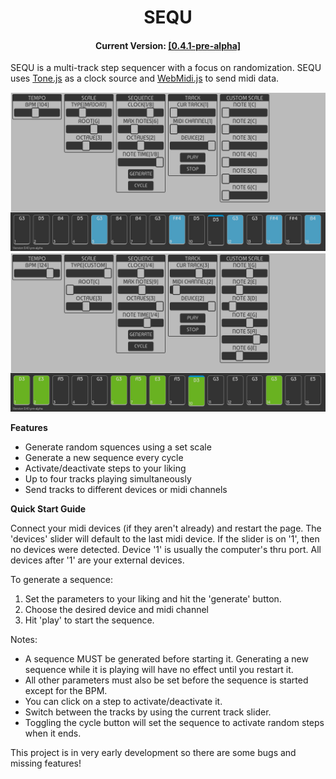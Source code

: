 <h1 align="center">SEQU</h1>
<h4 align="center">Current Version: <a href="https://ryan-pickert.github.io/sequ/">[0.4.1-pre-alpha]</a></h4>

SEQU is a multi-track step sequencer with a focus on randomization.
SEQU uses <a href="https://tonejs.github.io/">Tone.js</a> as a clock source and <a href="https://github.com/djipco/webmidi">WebMidi.js</a> to send midi data.

<img src="pic/screen1.png">
<img src="pic/screen2.png">

**Features**
* Generate random squences using a set scale
* Generate a new sequence every cycle
* Activate/deactivate steps to your liking
* Up to four tracks playing simultaneously
* Send tracks to different devices or midi channels

**Quick Start Guide**

Connect your midi devices (if they aren't already) and restart the page.
The 'devices' slider will default to the last midi device. If the slider is on '1', then no devices were detected.
Device '1' is usually the computer's thru port. All devices after '1' are your external devices.

To generate a sequence:
1. Set the parameters to your liking and hit the 'generate' button.
2. Choose the desired device and midi channel
3. Hit 'play' to start the sequence.

Notes:
- A sequence MUST be generated before starting it. Generating a new sequence while it is playing will have no effect until you restart it.
- All other parameters must also be set before the sequence is started except for the BPM.
- You can click on a step to activate/deactivate it.
- Switch between the tracks by using the current track slider.
- Toggling the cycle button will set the sequence to activate random steps when it ends.

This project is in very early development so there are some bugs and missing features!